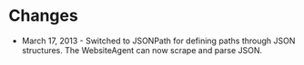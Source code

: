 # Changes

* March 17, 2013 - Switched to JSONPath for defining paths through JSON structures.  The WebsiteAgent can now scrape and parse JSON.

